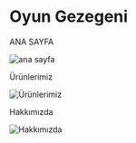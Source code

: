 # Oyun Gezegeni

ANA SAYFA

 ![ana sayfa](https://user-images.githubusercontent.com/118760940/206472960-a8f964ad-52d2-4e42-a948-99e446184b73.jpg)


Ürünlerimiz

![Ürünlerimiz](https://user-images.githubusercontent.com/118760940/206473438-aa82e661-3f80-4b99-bd6d-5230ec070acc.jpg)


Hakkımızda

![Hakkımızda](https://user-images.githubusercontent.com/118760940/206473597-b17d227d-9dd0-4229-b3a1-e5ed0c0cd910.jpg)
